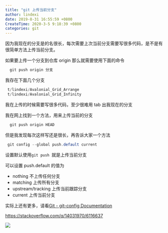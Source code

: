 ```yaml
---
title: "git 上传当前分支"
author: lindexi
date: 2019-8-31 16:55:59 +0800
CreateTime: 2020-3-5 9:18:39 +0800
categories: git
---
```


因为我现在的分支是的名很长，每次需要上次当前分支需要写很多代码，是不是有很简单方法上传当前分支。

<!--more-->


<!-- 标签：git -->

如果要上传一个分支到仓库 origin 那么就需要使用下面的命令

```csharp
  git push origin 分支
```

我存在下面几个分支

```csharp
 t/lindexi/Avalonial_Grid_Arrange
 t/lindexi/Avalonial_Grid_Infinity
```

我在上传的时候需要写很多代码，至少很难用 tab 出我现在的分支

我在网上找到一个方法，用来上传当前的分支

```csharp
  git push origin HEAD
```

但是我发现每次这样写还是很长，再告诉大家一个方法

```csharp
 git config --global push.default current
```

设置默认使用`git push `就是上传当前分支

可以设置 push.default 的值为

 - nothing  不上传任何分支
 - matching 上传所有分支
 - upstream/tracking  上传当前跟踪分支
 - current  上传当前分支

 实际上还有更多，请看[Git - git-config Documentation](https://git-scm.com/docs/git-config.html#git-config-pushdefault )

https://stackoverflow.com/q/14031970/6116637

![](https://i.loli.net/2018/05/19/5affbfbc1926d.jpg)

